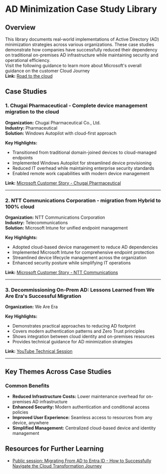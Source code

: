 # AD Minimization Case Study Library

## Overview

This library documents real-world implementations of Active Directory (AD) minimization strategies across various organizations. These case studies demonstrate how companies have successfully reduced their dependency on traditional on-premises AD infrastructure while maintaining security and operational efficiency.
<br>
Visit the following guidance to learn more about Microsoft's overall guidance on the customer Cloud Journey
<br>
**Link:** [Road to the cloud](https://learn.microsoft.com/en-us/entra/architecture/road-to-the-cloud-introduction)

## Case Studies

### 1. Chugai Pharmaceutical - Complete device management migration to the cloud

**Organization:** Chugai Pharmaceutical Co., Ltd.  
**Industry:** Pharmaceutical  
**Solution:** Windows Autopilot with cloud-first approach  

**Key Highlights:**
- Transitioned from traditional domain-joined devices to cloud-managed endpoints
- Implemented Windows Autopilot for streamlined device provisioning
- Reduced IT overhead while maintaining enterprise security standards
- Enabled remote work capabilities with modern device management

**Link:** [Microsoft Customer Story - Chugai Pharmaceutical](https://www.microsoft.com/en/customers/story/20037-chugai-pharmaceutical-windows-autopilot)

---

### 2. NTT Communications Corporation - migration from Hybrid to 100% cloud

**Organization:** NTT Communications Corporation  
**Industry:** Telecommunications  
**Solution:** Microsoft Intune for unified endpoint management  

**Key Highlights:**
- Adopted cloud-based device management to reduce AD dependencies
- Implemented Microsoft Intune for comprehensive endpoint protection
- Streamlined device lifecycle management across the organization
- Enhanced security posture while simplifying IT operations

**Link:** [Microsoft Customer Story - NTT Communications](https://www.microsoft.com/ja-jp/customers/story/18871-ntt-communications-corporation-microsoft-intune)

---

### 3. Decommissioning On-Prem AD: Lessons Learned from We Are Era's Successful Migration

**Organization:** We Are Era 

**Key Highlights:**
- Demonstrates practical approaches to reducing AD footprint
- Covers modern authentication patterns and Zero Trust principles
- Shows integration between cloud identity and on-premises resources
- Provides technical guidance for AD minimization strategies

**Link:** [YouTube Technical Session](https://www.youtube.com/watch?v=GB-DFmxJcJQ&t=1467s)

---

## Key Themes Across Case Studies

### Common Benefits
- **Reduced Infrastructure Costs:** Lower maintenance overhead for on-premises AD infrastructure
- **Enhanced Security:** Modern authentication and conditional access policies
- **Improved User Experience:** Seamless access to resources from any device, anywhere
- **Simplified Management:** Centralized cloud-based device and identity management


## Resources for Further Learning

- [Public session: Migrating From AD to Entra ID - How to Successfully Navigate the Cloud Transformation Journey](https://www.youtube.com/watch?v=L78nU6DzdKw&t=5s)